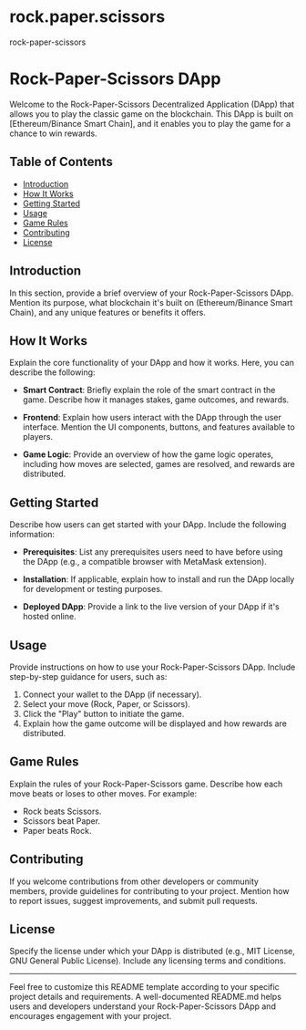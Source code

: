 # rock.paper.scissors
rock-paper-scissors 
# Rock-Paper-Scissors DApp

Welcome to the Rock-Paper-Scissors Decentralized Application (DApp) that allows you to play the classic game on the blockchain. This DApp is built on [Ethereum/Binance Smart Chain], and it enables you to play the game for a chance to win rewards.

## Table of Contents
- [Introduction](#introduction)
- [How It Works](#how-it-works)
- [Getting Started](#getting-started)
- [Usage](#usage)
- [Game Rules](#game-rules)
- [Contributing](#contributing)
- [License](#license)

## Introduction

In this section, provide a brief overview of your Rock-Paper-Scissors DApp. Mention its purpose, what blockchain it's built on (Ethereum/Binance Smart Chain), and any unique features or benefits it offers.

## How It Works

Explain the core functionality of your DApp and how it works. Here, you can describe the following:

- **Smart Contract**: Briefly explain the role of the smart contract in the game. Describe how it manages stakes, game outcomes, and rewards.

- **Frontend**: Explain how users interact with the DApp through the user interface. Mention the UI components, buttons, and features available to players.

- **Game Logic**: Provide an overview of how the game logic operates, including how moves are selected, games are resolved, and rewards are distributed.

## Getting Started

Describe how users can get started with your DApp. Include the following information:

- **Prerequisites**: List any prerequisites users need to have before using the DApp (e.g., a compatible browser with MetaMask extension).

- **Installation**: If applicable, explain how to install and run the DApp locally for development or testing purposes.

- **Deployed DApp**: Provide a link to the live version of your DApp if it's hosted online.

## Usage

Provide instructions on how to use your Rock-Paper-Scissors DApp. Include step-by-step guidance for users, such as:

1. Connect your wallet to the DApp (if necessary).
2. Select your move (Rock, Paper, or Scissors).
3. Click the "Play" button to initiate the game.
4. Explain how the game outcome will be displayed and how rewards are distributed.

## Game Rules

Explain the rules of your Rock-Paper-Scissors game. Describe how each move beats or loses to other moves. For example:

- Rock beats Scissors.
- Scissors beat Paper.
- Paper beats Rock.

## Contributing

If you welcome contributions from other developers or community members, provide guidelines for contributing to your project. Mention how to report issues, suggest improvements, and submit pull requests.

## License

Specify the license under which your DApp is distributed (e.g., MIT License, GNU General Public License). Include any licensing terms and conditions.

---

Feel free to customize this README template according to your specific project details and requirements. A well-documented README.md helps users and developers understand your Rock-Paper-Scissors DApp and encourages engagement with your project.
